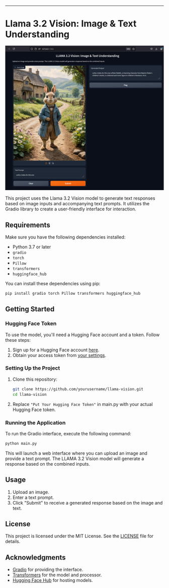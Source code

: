 ---

# Llama 3.2 Vision: Image & Text Understanding


<p align="center">
  <img src="image.png" />
</p>

This project uses the Llama 3.2 Vision model to generate text responses based on image inputs and accompanying text prompts. It utilizes the Gradio library to create a user-friendly interface for interaction.

## Requirements

Make sure you have the following dependencies installed:

- Python 3.7 or later
- `gradio`
- `torch`
- `Pillow`
- `transformers`
- `huggingface_hub`

You can install these dependencies using pip:

```bash
pip install gradio torch Pillow transformers huggingface_hub
```

## Getting Started

### Hugging Face Token

To use the model, you'll need a Hugging Face account and a token. Follow these steps:

1. Sign up for a Hugging Face account [here](https://huggingface.co/join).
2. Obtain your access token from [your settings](https://huggingface.co/settings/tokens).

### Setting Up the Project

1. Clone this repository:

    ```bash
    git clone https://github.com/yourusername/llama-vision.git
    cd llama-vision
    ```

2. Replace `"Put Your Hugging Face Token"` in main.py with your actual Hugging Face token.

### Running the Application

To run the Gradio interface, execute the following command:

```bash
python main.py
```

This will launch a web interface where you can upload an image and provide a text prompt. The LLAMA 3.2 Vision model will generate a response based on the combined inputs.

## Usage

1. Upload an image.
2. Enter a text prompt.
3. Click "Submit" to receive a generated response based on the image and text.

## License

This project is licensed under the MIT License. See the [LICENSE](LICENSE) file for details.

## Acknowledgments

- [Gradio](https://gradio.app/) for providing the interface.
- [Transformers](https://huggingface.co/docs/transformers/index) for the model and processor.
- [Hugging Face Hub](https://huggingface.co/) for hosting models.
